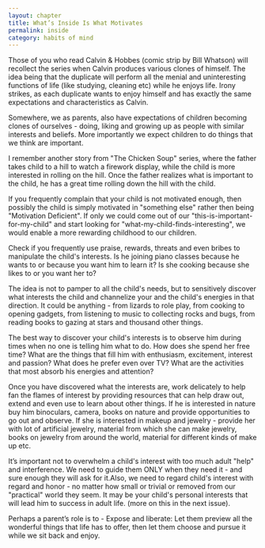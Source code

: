 ```yaml
---
layout: chapter
title: What’s Inside Is What Motivates
permalink: inside
category: habits of mind
--- 
```


Those of you who read Calvin & Hobbes (comic strip by Bill Whatson) will recollect the series when Calvin produces various clones of himself. The idea being that the duplicate will perform all the menial and uninteresting functions of life (like studying, cleaning etc) while he enjoys life. Irony strikes, as each duplicate wants to enjoy himself and has exactly the same expectations and characteristics as Calvin.

Somewhere, we as parents, also have expectations of children becoming clones of ourselves - doing, liking and growing up as people with similar interests and beliefs. More importantly we expect children to do things that we think are important.

I remember another story from "The Chicken Soup" series, where the father takes child to a hill to watch a firework display, while the child is more interested in rolling on the hill. Once the father realizes what is important to the child, he has a great time rolling down the hill with the child.

If you frequently complain that your child is not motivated enough, then possibly the child is simply motivated in "something else" rather then being "Motivation Deficient". If only we could come out of our "this-is-important-for-my-child" and start looking for "what-my-child-finds-interesting", we would enable a more rewarding childhood to our children.

Check if you frequently use praise, rewards, threats and even bribes to manipulate the child's interests. Is he joining piano classes because he wants to or because you want him to learn it? Is she cooking because she likes to or you want her to?

The idea is not to pamper to all the child's needs, but to sensitively discover what interests the child and channelize your and the child's energies in that direction. It could be anything - from lizards to role play, from cooking to opening gadgets, from listening to music to collecting rocks and bugs, from reading books to gazing at stars and thousand other things.

The best way to discover your child's interests is to observe him during times when no one is telling him what to do. How does she spend her free time? What are the things that fill him with enthusiasm, excitement, interest and passion? What does he prefer even over TV? What are the activities that most absorb his energies and attention?

Once you have discovered what the interests are, work delicately to help fan the flames of interest by providing resources that can help draw out, extend and even use to learn about other things. If he is interested in nature buy him binoculars, camera, books on nature and provide opportunities to go out and observe. If she is interested in makeup and jewelry - provide her with lot of artificial jewelry, material from which she can make jewelry, books on jewelry from around the world, material for different kinds of make up etc.

It’s important not to overwhelm a child's interest with too much adult "help" and interference. We need to guide them ONLY when they need it - and sure enough they will ask for it.Also, we need to regard child's interest with regard and honor - no matter how small or trivial or removed from our "practical" world they seem. It may be your child's personal interests that will lead him to success in adult life. (more on this in the next issue).

Perhaps a parent’s role is to - Expose and liberate: Let them preview all the wonderful things that life has to offer, then let them choose and pursue it while we sit back and enjoy.
